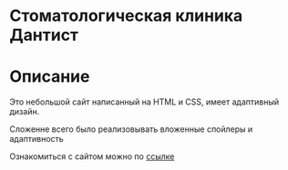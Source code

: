 # Стоматологическая клиника Дантист

# Описание

Это небольшой сайт написанный на HTML и CSS, имеет адаптивный дизайн.

Сложенне всего было реализовывать вложенные спойлеры и адаптивность

Ознакомиться с сайтом можно по [ссылке](https://gavrilov-vlad-tim.github.io)
